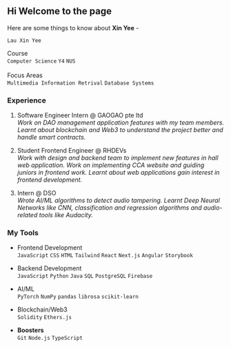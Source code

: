 
## Hi Welcome to the page

Here are some things to know about **Xin Yee** -

`Lau Xin Yee`

Course <br>
`Computer Science` `Y4` `NUS` <br><br>
Focus Areas <br>
`Multimedia Information Retrival` `Database Systems` 

### Experience
1. Software Engineer Intern @ GAOGAO pte ltd <br>
	_Work on DAO management application features with my team members. Learnt about blockchain and Web3 to understand the project better and handle smart contracts._

2. Student Frontend Engineer @  RHDEVs <br>
  _Work with design and backend team to implement new features in hall web application. Work on implementing CCA website and guiding juniors in frontend work. Learnt about web applications gain interest in frontend development._

3. Intern @ DSO <br>
  _Wrote AI/ML algorithms to detect audio tampering. Learnt Deep Neural Networks like CNN, classification and regression algorithms and audio-related tools like Audacity._

### My Tools

- Frontend Development <br>
`JavaScript` `CSS` `HTML` `Tailwind` `React` `Next.js` `Angular` `Storybook`

- Backend Development <br>
`JavaScript` `Python` `Java` `SQL` `PostgreSQL` `Firebase` 

- AI/ML <br>
`PyTorch` `NumPy` `pandas` `librosa` `scikit-learn`

- Blockchain/Web3 <br>
`Solidity` `Ethers.js`

- **Boosters** <br>
`Git` `Node.js` `TypeScript`
<!---
## Welcome to GitHub Pages

You can use the [editor on GitHub](https://github.com/xinyee20/xinyee20.github.io/edit/main/README.md) to maintain and preview the content for your website in Markdown files.

Whenever you commit to this repository, GitHub Pages will run [Jekyll](https://jekyllrb.com/) to rebuild the pages in your site, from the content in your Markdown files.

### Markdown

Markdown is a lightweight and easy-to-use syntax for styling your writing. It includes conventions for

```markdown
Syntax highlighted code block

# Header 1
## Header 2
### Header 3

- Bulleted
- List

1. Numbered
2. List

**Bold** and _Italic_ and `Code` text

[Link](url) and ![Image](src)
```

For more details see [GitHub Flavored Markdown](https://guides.github.com/features/mastering-markdown/).

### Jekyll Themes

Your Pages site will use the layout and styles from the Jekyll theme you have selected in your [repository settings](https://github.com/xinyee20/xinyee20.github.io/settings/pages). The name of this theme is saved in the Jekyll `_config.yml` configuration file.

### Support or Contact

Having trouble with Pages? Check out our [documentation](https://docs.github.com/categories/github-pages-basics/) or [contact support](https://support.github.com/contact) and we’ll help you sort it out.
-->
